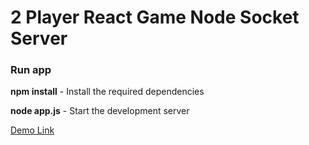
# 2 Player React Game Node Socket Server


### Run app

**npm install**  - Install the required dependencies

**node app.js** - Start the development server

[Demo Link](http://34.93.124.118/)
